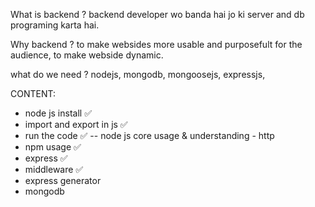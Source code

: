 What is backend ?
backend developer wo banda hai jo ki server and db programing karta hai.

Why backend ?
to make websides more usable and purposefult for the audience, to make webside dynamic.

what do we need ?
nodejs, mongodb, mongoosejs, expressjs,

CONTENT:
- node js install ✅
- import and export in js ✅
- run the code ✅
-- node js core usage & understanding - http 
- npm usage ✅
- express ✅
- middleware ✅
- express generator     
- mongodb
